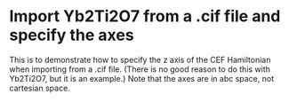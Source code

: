 # Import Yb2Ti2O7 from a .cif file and specify the axes

This is to demonstrate how to specify the z axis of the CEF Hamiltonian when importing from a .cif file. (There is no good reason to do this with Yb2Ti2O7, but it is an example.)
Note that the axes are in abc space, not cartesian space.
